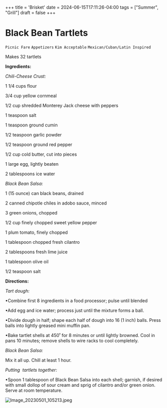 +++
title = 'Brisket'
date = 2024-06-15T17:11:26-04:00
tags = ["Summer", "Grill"]
draft = false
+++
# Black Bean Tartlets

`Picnic Fare` `Appetizers` `Kim Acceptable` `Mexican/Cuban/Latin Inspired`

Makes 32 tartlets

**Ingredients:**

_Chili-Cheese Crust:_

1 1/4 cups flour

3/4 cup yellow cornmeal

1/2 cup shredded Monterey Jack cheese with peppers

1 teaspoon salt

1 teaspoon ground cumin

1/2 teaspoon garlic powder

1/2 teaspoon ground red pepper

1/2 cup cold butter, cut into pieces

1 large egg, lightly beaten

2 tablespoons ice water

_Black Bean Salsa:_

1 (15 ounce) can black beans, drained

2 canned chipotle chiles in adobo sauce, minced

3 green onions, chopped

1/2 cup finely chopped sweet yellow pepper

1 plum tomato, finely chopped

1 tablespoon chopped fresh cilantro

2 tablespoons fresh lime juice

1 tablespoon olive oil

1/2 teaspoon salt

**Directions:**

_Tart dough:_

•Combine first 8 ingredients in a food processor; pulse until blended

•Add egg and ice water; process just until the mixture forms a ball.

•Divide dough in half; shape each half of dough into 16 (1 inch) balls. Press balls into lightly greased mini muffin pan.

•Bake tartlet shells at 450˚ for 8 minutes or until lightly browned. Cool in pans 10 minutes; remove shells to wire racks to cool completely.

_Black Bean Salsa:_

Mix it all up. Chill at least 1 hour. 

_Putting  tartlets together:_

•Spoon 1 tablespoon of Black Bean Salsa into each shell; garnish, if desired with small dollop of sour cream and sprig of cilantro and/or green onion. Serve at room temperature.

![Image_20230501_105213.jpeg](image/Image_20230501_105213.jpeg)
